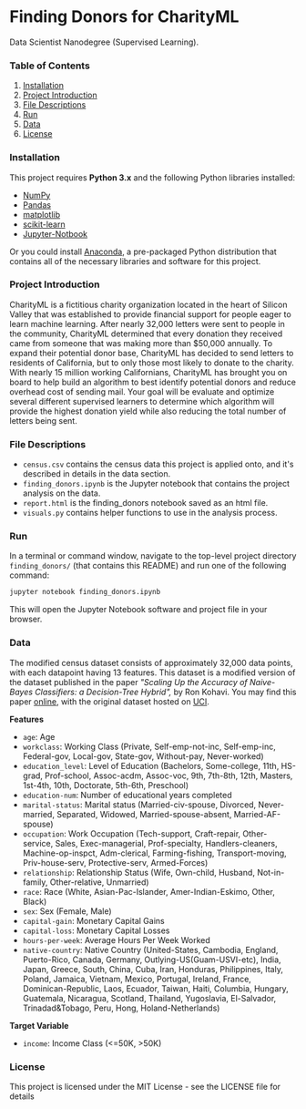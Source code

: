 # Finding Donors for CharityML
Data Scientist Nanodegree (Supervised Learning). 

### Table of Contents
1. [Installation](https://github.com/rawan231/Finding-Donors#Installation)
2. [Project Introduction](https://github.com/rawan231/Finding-Donors#Project-Introduction)
3. [File Descriptions](https://github.com/rawan231/Finding-Donors#File-Descriptions)
4. [Run](https://github.com/rawan231/Finding-Donors#Run)
5. [Data](https://github.com/rawan231/Finding-Donors#Data)
6. [License](https://github.com/rawan231/Finding-Donors#License)

### Installation

This project requires **Python 3.x** and the following Python libraries installed:

- [NumPy](http://www.numpy.org/)
- [Pandas](http://pandas.pydata.org)
- [matplotlib](http://matplotlib.org/)
- [scikit-learn](http://scikit-learn.org/stable/)
- [Jupyter-Notbook](https://jupyter.org/install.html)

Or you could install [Anaconda](https://www.continuum.io/downloads), a pre-packaged Python distribution that contains all of the necessary libraries and software for this project.

### Project Introduction

CharityML is a fictitious charity organization located in the heart of Silicon Valley that was established to provide financial support for people eager to learn machine learning. After nearly 32,000 letters were sent to people in the community, CharityML determined that every donation they received came from someone that was making more than $50,000 annually. To expand their potential donor base, CharityML has decided to send letters to residents of California, but to only those most likely to donate to the charity. With nearly 15 million working Californians, CharityML has brought you on board to help build an algorithm to best identify potential donors and reduce overhead cost of sending mail. Your goal will be evaluate and optimize several different supervised learners to determine which algorithm will provide the highest donation yield while also reducing the total number of letters being sent.


### File Descriptions
- `census.csv` contains the census data this project is applied onto, and it's described in details in the data section.
- `finding_donors.ipynb` is the Jupyter notebook that contains the project analysis on the data.
- `report.html` is the finding_donors notebook saved as an html file.
- `visuals.py` contains helper functions to use in the analysis process.

### Run

In a terminal or command window, navigate to the top-level project directory `finding_donors/` (that contains this README) and run one of the following command:

```bash
jupyter notebook finding_donors.ipynb
```

This will open the Jupyter Notebook software and project file in your browser.

### Data

The modified census dataset consists of approximately 32,000 data points, with each datapoint having 13 features. This dataset is a modified version of the dataset published in the paper *"Scaling Up the Accuracy of Naive-Bayes Classifiers: a Decision-Tree Hybrid",* by Ron Kohavi. You may find this paper [online](https://www.aaai.org/Papers/KDD/1996/KDD96-033.pdf), with the original dataset hosted on [UCI](https://archive.ics.uci.edu/ml/datasets/Census+Income).

**Features**
- `age`: Age
- `workclass`: Working Class (Private, Self-emp-not-inc, Self-emp-inc, Federal-gov, Local-gov, State-gov, Without-pay, Never-worked)
- `education_level`: Level of Education (Bachelors, Some-college, 11th, HS-grad, Prof-school, Assoc-acdm, Assoc-voc, 9th, 7th-8th, 12th, Masters, 1st-4th, 10th, Doctorate, 5th-6th, Preschool)
- `education-num`: Number of educational years completed
- `marital-status`: Marital status (Married-civ-spouse, Divorced, Never-married, Separated, Widowed, Married-spouse-absent, Married-AF-spouse)
- `occupation`: Work Occupation (Tech-support, Craft-repair, Other-service, Sales, Exec-managerial, Prof-specialty, Handlers-cleaners, Machine-op-inspct, Adm-clerical, Farming-fishing, Transport-moving, Priv-house-serv, Protective-serv, Armed-Forces)
- `relationship`: Relationship Status (Wife, Own-child, Husband, Not-in-family, Other-relative, Unmarried)
- `race`: Race (White, Asian-Pac-Islander, Amer-Indian-Eskimo, Other, Black)
- `sex`: Sex (Female, Male)
- `capital-gain`: Monetary Capital Gains
- `capital-loss`: Monetary Capital Losses
- `hours-per-week`: Average Hours Per Week Worked
- `native-country`: Native Country (United-States, Cambodia, England, Puerto-Rico, Canada, Germany, Outlying-US(Guam-USVI-etc), India, Japan, Greece, South, China, Cuba, Iran, Honduras, Philippines, Italy, Poland, Jamaica, Vietnam, Mexico, Portugal, Ireland, France, Dominican-Republic, Laos, Ecuador, Taiwan, Haiti, Columbia, Hungary, Guatemala, Nicaragua, Scotland, Thailand, Yugoslavia, El-Salvador, Trinadad&Tobago, Peru, Hong, Holand-Netherlands)

**Target Variable**
- `income`: Income Class (<=50K, >50K)

### License 

This project is licensed under the MIT License - see the LICENSE file for details
